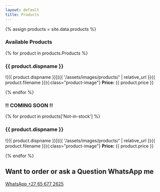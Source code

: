 ```yaml
---
layout: default
title: Products
---
```


{% assign products = site.data.products %}

### Available Products
{% for product in products.Products %}
### {{ product.dispname }}

![{{ product.dispname }}]({{ '/assets/images/products/' | relative_url }}{{ product.filename }}){:class="product-image"}
**Price:** {{ product.price }}

{% endfor %}

### !! COMING SOON !!
{% for product in products['Not-in-stock'] %}
### {{ product.dispname }}

![{{ product.dispname }}]({{ '/assets/images/products/' | relative_url }}{{ product.filename }}){:class="product-image"}
**Price:** {{ product.price }}

{% endfor %}

## Want to order or ask a Question WhatsApp me
[WhatsApp +27 65 677 2625](https://wa.me/27656772625?text=Hello%20%F0%9F%98%8A%0AI'm%20interested%20in%20placing%20an%20order%20for%20(product%20name)%20for%20this%20upcoming%20Friday.%20Could%20you%20please%20provide%20me%20with%20the%20pickup%20location%3F%20Also%2C%20I%20would%20appreciate%20confirmation%20once%20it's%20ready.%20Thank%20you!)
